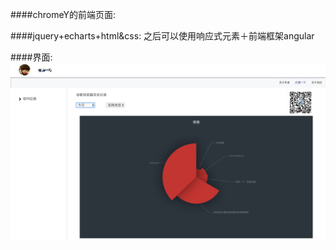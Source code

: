 ####chromeY的前端页面:

####jquery+echarts+html&css:
    之后可以使用响应式元素＋前端框架angular


####界面:
    ![image](https://github.com/Zhouchuanwen/ChromeY-front/blob/master/app/img/details.png)